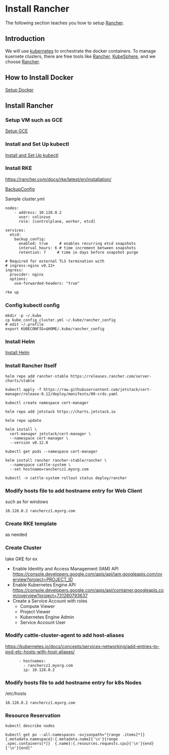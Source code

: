 # Install Rancher

[kubernetes]: https://kubernetes.io/
[KubeSphere]: https://kubesphere.io/en/
[Rancher]: https://rancher.com/
[Rancher-quickstart-manual-setup]: https://rancher.com/docs/rancher/v2.x/en/quick-start-guide/deployment/quickstart-manual-setup/

The following section teaches you how to setup [Rancher].

## Introduction
We will use [kubernetes] to orchestrate the docker containers.
To manage kuernete clusters, there are free tools like [Rancher], [KubeSphere], and we choose [Rancher].

## How to Install Docker
[Setup Docker](./docker.md)

## Install Rancher

### Setup VM such as GCE
[Setup GCE](./gcloud.md)

### Install and Set Up kubectl
[Install and Set Up kubectl](./kubernetes.md)

### Install RKE
https://rancher.com/docs/rke/latest/en/installation/

[BackupConfig](https://rancher.com/docs/rancher/v2.x/en/backups/backups/ha-backups/)

Sample cluster.yml
```
nodes:
    - address: 10.128.0.2
      user: colinzuo
      role: [controlplane, worker, etcd]

services:
  etcd:
    backup_config:
      enabled: true     # enables recurring etcd snapshots
      interval_hours: 6 # time increment between snapshots
      retention: 7     # time in days before snapshot purge

# Required for external TLS termination with
# ingress-nginx v0.22+
ingress:
  provider: nginx
  options:
    use-forwarded-headers: "true"
```

```bash
rke up
```

### Config kubectl config
```
mkdir -p ~/.kube
cp kube_config_cluster.yml ~/.kube/rancher_config
# edit ~/.profile
export KUBECONFIG=$HOME/.kube/rancher_config
```

### Install Helm
[Install Helm](./helm.md)

### Install Rancher Itself
```
helm repo add rancher-stable https://releases.rancher.com/server-charts/stable

kubectl apply -f https://raw.githubusercontent.com/jetstack/cert-manager/release-0.12/deploy/manifests/00-crds.yaml

kubectl create namespace cert-manager

helm repo add jetstack https://charts.jetstack.io

helm repo update

helm install \
  cert-manager jetstack/cert-manager \
  --namespace cert-manager \
  --version v0.12.0

kubectl get pods --namespace cert-manager

helm install rancher rancher-stable/rancher \
  --namespace cattle-system \
  --set hostname=ranchercz1.myorg.com

kubectl -n cattle-system rollout status deploy/rancher
```

### Modify hosts file to add hostname entry for Web Client
such as for windows

```
10.128.0.2 ranchercz1.myorg.com
```

### Create RKE template
as needed

### Create Cluster
take GKE for ex

+ Enable Identity and Access Management (IAM) API
https://console.developers.google.com/apis/api/iam.googleapis.com/overview?project=PROJECT_ID
+ Enable Kubernetes Engine API
https://console.developers.google.com/apis/api/container.googleapis.com/overview?project=731260793637
+ Create a Service Account with roles
  - Compute Viewer
  - Project Viewer
  - Kubernetes Engine Admin
  - Service Account User

### Modify cattle-cluster-agent to add host-aliases
https://kubernetes.io/docs/concepts/services-networking/add-entries-to-pod-etc-hosts-with-host-aliases/
```
      - hostnames:
        - ranchercz1.myorg.com
        ip: 10.128.0.2
```

### Modify hosts file to add hostname entry for k8s Nodes
/etc/hosts

```
10.128.0.2 ranchercz1.myorg.com
```

### Resource Reservation
```
kubectl describe nodes

kubectl get po --all-namespaces -o=jsonpath="{range .items[*]}{.metadata.namespace}:{.metadata.name}{'\n'}{range .spec.containers[*]}  {.name}:{.resources.requests.cpu}{'\n'}{end}{'\n'}{end}"
```
